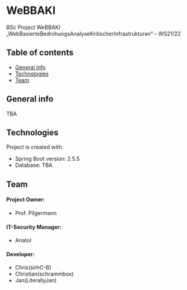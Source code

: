 # WeBBAKI
BSc Project WeBBAKI „WebBasierteBedrohungsAnalyseKritischerInfrastrukturen“ – WS21/22


## Table of contents
* [General info](#general-info)
* [Technologies](#technologies)
* [Team](#team)

## General info

TBA
	
## Technologies
Project is created with:
* Spring Boot version: 2.5.5
* Database: TBA
	
## Team

#### Project Owner:
  * Prof. Pilgermann
#### IT-Security Manager:
  * Anatol
#### Developer:
  * Chris(sirhC-B)
  * Christian(schrammbox)
  * Jan(LiterallyJan)


